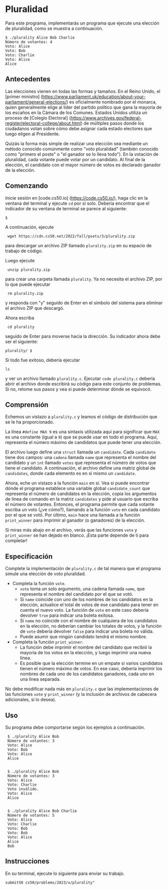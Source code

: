 Pluralidad
=========

Para este programa, implementarás un programa que ejecute una elección de pluralidad, como se muestra a continuación.

    $ ./plurality Alice Bob Charlie
    Número de votantes: 4
    Voto: Alice
    Voto: Bob
    Voto: Charlie
    Voto: Alice
    Alice
    

Antecedentes
----------

Las elecciones vienen en todas las formas y tamaños. En el Reino Unido, el [primer ministro] (https://www.parliament.uk/education/about-your-parliament/general-elections/) es oficialmente nombrado por el monarca, quien generalmente elige al líder del partido político que gana la mayoría de los escaños en la Cámara de los Comunes. Estados Unidos utiliza un proceso de [Colegio Electoral] (https://www.archives.gov/federal-register/electoral-college/about.html) de múltiples pasos donde los ciudadanos votan sobre cómo debe asignar cada estado electores que luego eligen al Presidente.

Quizás la forma más simple de realizar una elección sea mediante un método conocido comúnmente como "voto pluralidad" (también conocido como "primero el poste" o "el ganador se lo lleva todo"). En la votación de pluralidad, cada votante puede votar por un candidato. Al final de la elección, el candidato con el mayor número de votos es declarado ganador de la elección.

Comenzando
---------------

Inicie sesión en [code.cs50.io] (https://code.cs50.io/), haga clic en la ventana del terminal y ejecute `cd` por sí solo. Debería encontrar que el indicador de su ventana de terminal se parece al siguiente:

    $
    

A continuación, ejecute

     wget https://cdn.cs50.net/2022/fall/psets/3/plurality.zip
    

para descargar un archivo ZIP llamado `plurality.zip` en su espacio de trabajo de código.

Luego ejecute

     unzip plurality.zip
    

para crear una carpeta llamada `plurality`. Ya no necesita el archivo ZIP, por lo que puede ejecutar

     rm plurality.zip
    

y responda con "y" seguido de Enter en el símbolo del sistema para eliminar el archivo ZIP que descargó.

Ahora escriba

     cd plurality
    

seguido de Enter para moverse hacia la dirección. Su indicador ahora debe ser el siguiente:

    plurality/ $
    

Si todo fue exitoso, debería ejecutar

    ls
    

y ver un archivo llamado `plurality.c`. Ejecutar `code plurality.c` debería abrir el archivo donde escribirá su código para este conjunto de problemas. Si no, retome sus pasos y vea si puede determinar dónde se equivocó.

Comprensión
-------------

Echemos un vistazo a `plurality.c` y leamos el código de distribución que se le ha proporcionado.

La línea `#define MAX 9` es una sintaxis utilizada aquí para significar que `MAX` es una constante (igual a `9`) que se puede usar en todo el programa. Aquí, representa el número máximo de candidatos que puede tener una elección.

El archivo luego define una `struct` llamada un `candidate`. Cada `candidate` tiene dos campos: una `cadena` llamada `name` que representa el nombre del candidato y un `int` llamado `votes` que representa el número de votos que tiene el candidato. A continuación, el archivo define una matriz global de `candidates`, donde cada elemento es en sí mismo un `candidate`.

Ahora, eche un vistazo a la función `main` en sí. Vea si puede encontrar dónde el programa establece una variable global `candidate_count` que representa el número de candidatos en la elección, copia los argumentos de línea de comando en la matriz `candidates` y pide al usuario que escriba el número de votantes. Entonces, el programa permite que cada votante escriba un voto (¿ve cómo?), llamando a la función `vote` en cada candidato por el que se votó. Por último, `main` hace una llamada a la función `print_winner` para imprimir al ganador (o ganadores) de la elección.

Si miras más abajo en el archivo, verás que las funciones `vote` y `print_winner` se han dejado en blanco. ¡Esta parte depende de ti para completar!

Especificación
-------------

Complete la implementación de `plurality.c` de tal manera que el programa simule una elección de voto pluralidad.

*   Completa la función `vote`.
    *   `vote` toma un solo argumento, una cadena llamada `name`, que representa el nombre del candidato por el que se votó.
    *   Si `name` coincide con uno de los nombres de los candidatos en la elección, actualice el total de votos de ese candidato para tener en cuenta el nuevo voto. La función de `vote` en este caso debería devolver `true` para indicar una boleta exitosa.
    *   Si `name` no coincide con el nombre de cualquiera de los candidatos en la elección, no deberían cambiar los totales de votos, y la función de `vote` debería devolver `false` para indicar una boleta no válida.
    *   Puede asumir que ningún candidato tendrá el mismo nombre.
*   Completa la función `print_winner`.
    *   La función debe imprimir el nombre del candidato que recibió la mayoría de los votos en la elección, y luego imprimir una nueva línea.
    *   Es posible que la elección termine en un empate si varios candidatos tienen el número máximo de votos. En ese caso, debería imprimir los nombres de cada uno de los candidatos ganadores, cada uno en una línea separada.

No debe modificar nada más en `plurality.c` que las implementaciones de las funciones `vote` y `print_winner` (y la inclusión de archivos de cabecera adicionales, si lo desea).

Uso
-----

Su programa debe comportarse según los ejemplos a continuación.

     $ ./plurality Alice Bob
     Número de votantes: 3
     Voto: Alice
     Voto: Bob
     Voto: Alice
     Alice
    

     $ ./plurality Alice Bob
     Número de votantes: 3
     Voto: Alice
     Voto: Charlie
     Voto inválido.
     Voto: Alice
     Alice
    

     $ ./plurality Alice Bob Charlie
     Número de votantes: 5
     Voto: Alice
     Voto: Charlie
     Voto: Bob
     Voto: Bob
     Voto: Alice
     Alice
     Bob
    

Instrucciones
-----------

En su terminal, ejecute lo siguiente para enviar su trabajo.

    submit50 cs50/problems/2023/x/plurality"